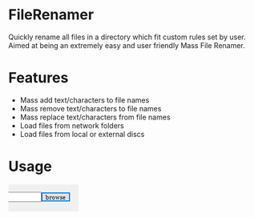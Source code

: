 # FileRenamer

Quickly rename all files in a directory which fit custom rules set by user.  Aimed at being an extremely easy and user friendly Mass File Renamer.

# Features

 - Mass add text/characters to file names
 - Mass remove text/characters to file names
 - Mass replace text/characters from file names
 - Load files from network folders
 - Load files from local or external discs

# Usage

![Select a file within the target directory](github-pages-rsc/img/usage/1.png)
